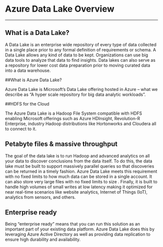# Azure Data Lake Overview


----------


## What is a Data Lake?

A Data Lake is an enterprise wide repository of every type of data collected in a single place prior to any formal definition of requirements or schema. 
A Data Lake allows any kind of data to be kept. Organizations can use big data tools to analyze that data to find insights. Data lakes can also serve as a repository for lower cost data preparation prior to moving curated data into a data warehouse.

##What is Azure Data Lake?

Azure Data Lake is Microsoft’s Data Lake offering hosted in Azure – what we describe as “A hyper scale repository for big data analytic workloads”. 

##HDFS for the Cloud

The Azure Data Lake is a Hadoop File System compatible with HDFS enabling Microsoft offerings such as Azure HDInsight, Revolution-R Enterprise, industry Hadoop distributions like Hortonworks and Cloudera all to connect to it.

## Petabyte files & massive throughput

The goal of the data lake is to run Hadoop and advanced analytics on all your data to discover conclusions from the data itself. To do this, the data lake must be built to support massively parallel queries so that discoveries can be returned in a timely fashion. Azure Data Lake meets this requirement with no fixed limits to how much data can be stored in a single account. It can also store very large files with no fixed limits to size . Finally, it is built to handle high volumes of small writes at low latency making it optimized for near real-time scenarios like website analytics, Internet of Things (IoT), analytics from sensors, and others.

## Enterprise ready

Being “enterprise ready” means that you can run this solution as an important part of your existing data platform. Azure Data Lake does this by leveraging Azure Active Directory as well as providing data replication to ensure high durability and availability.
